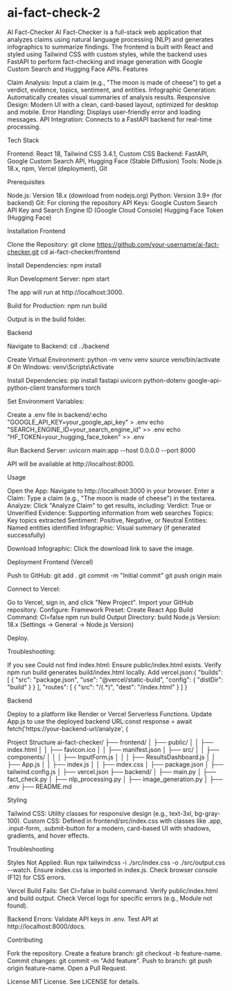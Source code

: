# ai-fact-check-2

AI Fact-Checker
AI Fact-Checker is a full-stack web application that analyzes claims using natural language processing (NLP) and generates infographics to summarize findings. The frontend is built with React and styled using Tailwind CSS with custom styles, while the backend uses FastAPI to perform fact-checking and image generation with Google Custom Search and Hugging Face APIs.
Features

Claim Analysis: Input a claim (e.g., "The moon is made of cheese") to get a verdict, evidence, topics, sentiment, and entities.
Infographic Generation: Automatically creates visual summaries of analysis results.
Responsive Design: Modern UI with a clean, card-based layout, optimized for desktop and mobile.
Error Handling: Displays user-friendly error and loading messages.
API Integration: Connects to a FastAPI backend for real-time processing.

Tech Stack

Frontend: React 18, Tailwind CSS 3.4.1, Custom CSS
Backend: FastAPI, Google Custom Search API, Hugging Face (Stable Diffusion)
Tools: Node.js 18.x, npm, Vercel (deployment), Git

Prerequisites

Node.js: Version 18.x (download from nodejs.org)
Python: Version 3.9+ (for backend)
Git: For cloning the repository
API Keys:
Google Custom Search API Key and Search Engine ID (Google Cloud Console)
Hugging Face Token (Hugging Face)



Installation
Frontend

Clone the Repository:
git clone https://github.com/your-username/ai-fact-checker.git
cd ai-fact-checker/frontend


Install Dependencies:
npm install


Run Development Server:
npm start


The app will run at http://localhost:3000.


Build for Production:
npm run build


Output is in the build folder.



Backend

Navigate to Backend:
cd ../backend


Create Virtual Environment:
python -m venv venv
source venv/bin/activate  # On Windows: venv\Scripts\Activate


Install Dependencies:
pip install fastapi uvicorn python-dotenv google-api-python-client transformers torch


Set Environment Variables:

Create a .env file in backend/:echo "GOOGLE_API_KEY=your_google_api_key" > .env
echo "SEARCH_ENGINE_ID=your_search_engine_id" >> .env
echo "HF_TOKEN=your_hugging_face_token" >> .env




Run Backend Server:
uvicorn main:app --host 0.0.0.0 --port 8000


API will be available at http://localhost:8000.



Usage

Open the App: Navigate to http://localhost:3000 in your browser.
Enter a Claim: Type a claim (e.g., "The moon is made of cheese") in the textarea.
Analyze: Click "Analyze Claim" to get results, including:
Verdict: True or Unverified
Evidence: Supporting information from web searches
Topics: Key topics extracted
Sentiment: Positive, Negative, or Neutral
Entities: Named entities identified
Infographic: Visual summary (if generated successfully)


Download Infographic: Click the download link to save the image.

Deployment
Frontend (Vercel)

Push to GitHub:
git add .
git commit -m "Initial commit"
git push origin main


Connect to Vercel:

Go to Vercel, sign in, and click "New Project".
Import your GitHub repository.
Configure:
Framework Preset: Create React App
Build Command: CI=false npm run build
Output Directory: build
Node.js Version: 18.x (Settings → General → Node.js Version)


Deploy.


Troubleshooting:

If you see Could not find index.html:
Ensure public/index.html exists.
Verify npm run build generates build/index.html locally.
Add vercel.json:{
  "builds": [
    {
      "src": "package.json",
      "use": "@vercel/static-build",
      "config": { "distDir": "build" }
    }
  ],
  "routes": [
    { "src": "/(.*)", "dest": "/index.html" }
  ]
}







Backend

Deploy to a platform like Render or Vercel Serverless Functions.
Update App.js to use the deployed backend URL:const response = await fetch('https://your-backend-url/analyze', {



Project Structure
ai-fact-checker/
├── frontend/
│   ├── public/
│   │   ├── index.html
│   │   ├── favicon.ico
│   │   ├── manifest.json
│   ├── src/
│   │   ├── components/
│   │   │   ├── InputForm.js
│   │   │   ├── ResultsDashboard.js
│   │   ├── App.js
│   │   ├── index.js
│   │   ├── index.css
│   ├── package.json
│   ├── tailwind.config.js
│   ├── vercel.json
├── backend/
│   ├── main.py
│   ├── fact_check.py
│   ├── nlp_processing.py
│   ├── image_generation.py
│   ├── .env
├── README.md

Styling

Tailwind CSS: Utility classes for responsive design (e.g., text-3xl, bg-gray-100).
Custom CSS: Defined in frontend/src/index.css with classes like .app, .input-form, .submit-button for a modern, card-based UI with shadows, gradients, and hover effects.

Troubleshooting

Styles Not Applied:
Run npx tailwindcss -i ./src/index.css -o ./src/output.css --watch.
Ensure index.css is imported in index.js.
Check browser console (F12) for CSS errors.


Vercel Build Fails:
Set CI=false in build command.
Verify public/index.html and build output.
Check Vercel logs for specific errors (e.g., Module not found).


Backend Errors:
Validate API keys in .env.
Test API at http://localhost:8000/docs.



Contributing

Fork the repository.
Create a feature branch: git checkout -b feature-name.
Commit changes: git commit -m "Add feature".
Push to branch: git push origin feature-name.
Open a Pull Request.

License
MIT License. See LICENSE for details.

